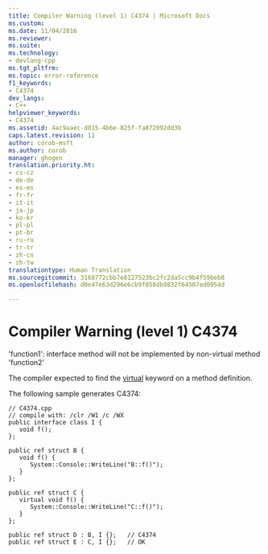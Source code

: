 ```yaml
---
title: Compiler Warning (level 1) C4374 | Microsoft Docs
ms.custom: 
ms.date: 11/04/2016
ms.reviewer: 
ms.suite: 
ms.technology:
- devlang-cpp
ms.tgt_pltfrm: 
ms.topic: error-reference
f1_keywords:
- C4374
dev_langs:
- C++
helpviewer_keywords:
- C4374
ms.assetid: 4ac9aaec-d815-4b6e-825f-fa872092dd3b
caps.latest.revision: 11
author: corob-msft
ms.author: corob
manager: ghogen
translation.priority.ht:
- cs-cz
- de-de
- es-es
- fr-fr
- it-it
- ja-jp
- ko-kr
- pl-pl
- pt-br
- ru-ru
- tr-tr
- zh-cn
- zh-tw
translationtype: Human Translation
ms.sourcegitcommit: 3168772cbb7e8127523bc2fc2da5cc9b4f59beb8
ms.openlocfilehash: d0e47e63d296e6cb9f058db9832f64507ed0954d

---
```

# Compiler Warning (level 1) C4374
'function1': interface method will not be implemented by non-virtual method 'function2'  
  
 The compiler expected to find the [virtual](../../cpp/virtual-specifier.md) keyword on a method definition.  
  
 The following sample generates C4374:  
  
```  
// C4374.cpp  
// compile with: /clr /W1 /c /WX  
public interface class I {  
   void f();  
};  
  
public ref struct B {  
   void f() {  
      System::Console::WriteLine("B::f()");  
   }  
};  
  
public ref struct C {  
   virtual void f() {  
      System::Console::WriteLine("C::f()");  
   }  
};  
  
public ref struct D : B, I {};   // C4374  
public ref struct E : C, I {};   // OK  
```


<!--HONumber=Jan17_HO1-->


